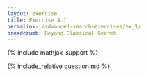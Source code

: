 ```yaml
---
layout: exercise
title: Exercise 4.1
permalink: /advanced-search-exercises/ex_1/
breadcrumb: Beyond Classical Search
---
```


{% include mathjax_support %}

<div><i class="arrow-up loader" data-chapter="advanced-search-exercises" data-exercise="ex_1" data-rating="0"></i></div>
{% include_relative question.md %}
